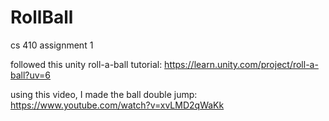 # RollBall
 cs 410 assignment 1

 followed this unity roll-a-ball tutorial: https://learn.unity.com/project/roll-a-ball?uv=6

 using this video, I made the ball double jump: https://www.youtube.com/watch?v=xvLMD2qWaKk

 
